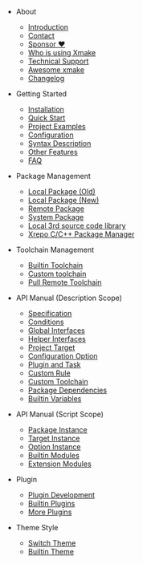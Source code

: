 - About

  - [Introduction](about/introduction.md)
  - [Contact](about/contact.md)
  - [Sponsor ❤️](about/sponsor.md)
  - [Who is using Xmake](about/who_is_using_xmake.md)
  - [Technical Support](about/technical_support.md)
  - [Awesome xmake](about/awesome.md)
  - [Changelog](about/changelog.md)

- Getting Started

  - [Installation](guide/installation.md)
  - [Quick Start](guide/quickstart.md)
  - [Project Examples](guide/project_examples.md)
  - [Configuration](guide/configuration.md)
  - [Syntax Description](guide/syntax_description.md)
  - [Other Features](guide/other_features.md)
  - [FAQ](guide/faq.md)

- Package Management

  - [Local Package (Old)](package/local_package_old.md)
  - [Local Package (New)](package/local_package.md)
  - [Remote Package](package/remote_package.md)
  - [System Package](package/system_package.md)
  - [Local 3rd source code library](package/local_3rd_source_library.md)
  - [Xrepo C/C++ Package Manager](https://xrepo.xmake.io/#/getting_started)

- Toolchain Management

  - [Builtin Toolchain](toolchain/builtin_toolchains.md)
  - [Custom toolchain](manual/custom_toolchain.md)
  - [Pull Remote Toolchain](toolchain/remote_toolchain.md)

- API Manual (Description Scope)

  - [Specification](manual/specification.md)
  - [Conditions](manual/conditions.md)
  - [Global Interfaces](manual/global_interfaces.md)
  - [Helper Interfaces](manual/helper_interfaces.md)
  - [Project Target](manual/project_target.md)
  - [Configuration Option](manual/configuration_option.md)
  - [Plugin and Task](manual/plugin_task.md)
  - [Custom Rule](manual/custom_rule.md)
  - [Custom Toolchain](manual/custom_toolchain.md)
  - [Package Dependencies](manual/package_dependencies.md)
  - [Builtin Variables](manual/builtin_variables.md)

- API Manual (Script Scope)

  - [Package Instance](manual/package_instance.md)
  - [Target Instance](manual/target_instance.md)
  - [Option Instance](manual/option_instance.md)
  - [Builtin Modules](manual/builtin_modules.md)
  - [Extension Modules](manual/extension_modules.md)

- Plugin

  - [Plugin Development](plugin/plugin_development.md)
  - [Builtin Plugins](plugin/builtin_plugins.md)
  - [More Plugins](plugin/more_plugins.md)

- Theme Style

  - [Switch Theme](theme/switch_theme.md)
  - [Builtin Theme](theme/builtin_themes.md)

